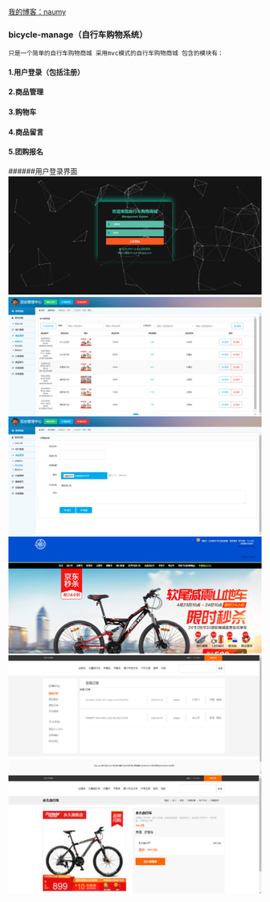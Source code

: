 [我的博客：naumy](https://blog.csdn.net/naumy )
### bicycle-manage（自行车购物系统）
    只是一个简单的自行车购物商城 采用mvc模式的自行车购物商城 包含的模块有：
#### 1.用户登录（包括注册）
#### 2.商品管理
#### 3.购物车
#### 4.商品留言
#### 5.团购报名

######用户登录界面
![image](https://github.com/naumy-code/bicycle-manage/raw/master/WebContent/test/1.png)
![image](https://github.com/naumy-code/bicycle-manage/raw/master/WebContent/test/2.png)
![image](https://github.com/naumy-code/bicycle-manage/raw/master/WebContent/test/3.png)
![image](https://github.com/naumy-code/bicycle-manage/raw/master/WebContent/test/4.png)
![image](https://github.com/naumy-code/bicycle-manage/raw/master/WebContent/test/5.png)
![image](https://github.com/naumy-code/bicycle-manage/raw/master/WebContent/test/6.png)













